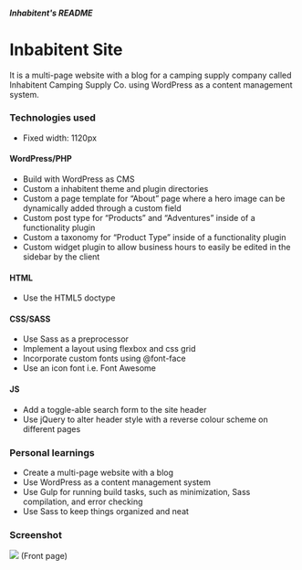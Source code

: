 ##### Inhabitent's README
# Inbabitent Site
It is a multi-page website with a blog for a camping supply company called Inhabitent Camping Supply Co. using WordPress as a content management system.

### Technologies used
- Fixed width: 1120px

#### WordPress/PHP
- Build with WordPress as CMS
- Custom a inhabitent theme and plugin directories
- Custom a page template for “About” page where a hero image can be dynamically added through a custom field
- Custom post type for “Products” and “Adventures” inside of a functionality plugin
- Custom a taxonomy for “Product Type” inside of a functionality plugin 
- Custom widget plugin to allow business hours to easily be edited in the sidebar by the client

#### HTML
- Use the HTML5 doctype

#### CSS/SASS
- Use Sass as a preprocessor
- Implement a layout using flexbox and css grid
- Incorporate custom fonts using @font-face
- Use an icon font i.e. Font Awesome

#### JS
- Add a toggle-able search form to the site header
- Use jQuery to alter header style with a reverse colour scheme on different pages

### Personal learnings
- Create a multi-page website with a blog 
- Use WordPress as a content management system
- Use Gulp for running build tasks, such as minimization, Sass compilation, and error checking
- Use Sass to keep things organized and neat

### Screenshot
<img src="https://user-images.githubusercontent.com/6543823/29499921-fe1fb5f2-85cf-11e7-8c65-7394c810a47a.png">
(Front page)


